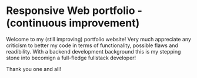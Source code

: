 # Responsive Web portfolio - (continuous improvement)

Welcome to my (still improving) portfolio website!
Very much appreciate any criticism to better my code in terms of functionality, possible flaws and readibility. 
With a backend development background this is my stepping stone into becomign a full-fledge fullstack developer! 


Thank you one and all!
